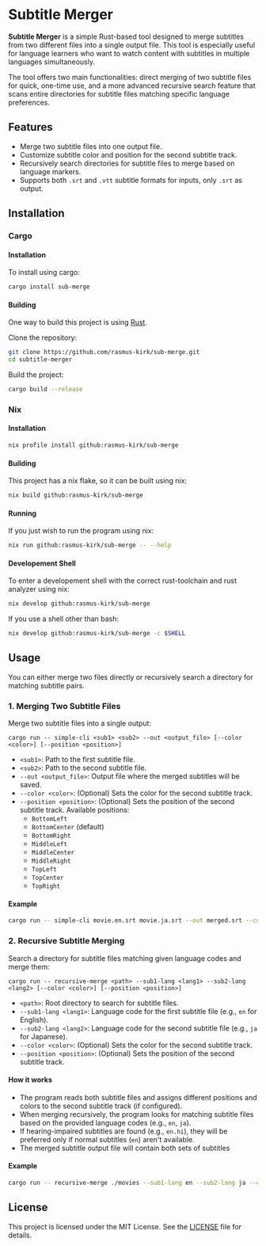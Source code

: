 # Subtitle Merger

**Subtitle Merger** is a simple Rust-based tool designed to merge subtitles
from two different files into a single output file. This tool is especially
useful for language learners who want to watch content with subtitles in
multiple languages simultaneously.

The tool offers two main functionalities: direct merging of two subtitle
files for quick, one-time use, and a more advanced recursive search feature
that scans entire directories for subtitle files matching specific language
preferences.

## Features

- Merge two subtitle files into one output file.
- Customize subtitle color and position for the second subtitle track.
- Recursively search directories for subtitle files to merge based on language markers.
- Supports both `.srt` and `.vtt` subtitle formats for inputs, only `.srt` as output.

## Installation

### Cargo

#### Installation

To install using cargo:

```bash
cargo install sub-merge
```

#### Building

One way to build this project is using [Rust](https://www.rust-lang.org/tools/install).

Clone the repository:

```bash
git clone https://github.com/rasmus-kirk/sub-merge.git
cd subtitle-merger
```

Build the project:

```bash
cargo build --release
```

### Nix

#### Installation

```bash
nix profile install github:rasmus-kirk/sub-merge
```

#### Building

This project has a nix flake, so it can be built using nix:

```bash
nix build github:rasmus-kirk/sub-merge
```

#### Running

If you just wish to run the program using nix:

```bash
nix run github:rasmus-kirk/sub-merge -- --help
```

#### Developement Shell

To enter a developement shell with the correct rust-toolchain and rust
analyzer using nix:

```bash
nix develop github:rasmus-kirk/sub-merge
```

If you use a shell other than bash:

```bash
nix develop github:rasmus-kirk/sub-merge -c $SHELL
```

## Usage

You can either merge two files directly or recursively search a directory for matching subtitle pairs.

### 1. Merging Two Subtitle Files

Merge two subtitle files into a single output:

```
cargo run -- simple-cli <sub1> <sub2> --out <output_file> [--color <color>] [--position <position>]
```

- `<sub1>`: Path to the first subtitle file.
- `<sub2>`: Path to the second subtitle file.
- `--out <output_file>`: Output file where the merged subtitles will be saved.
- `--color <color>`: (Optional) Sets the color for the second subtitle track.
- `--position <position>`: (Optional) Sets the position of the second subtitle track. Available positions:
  - `BottomLeft`
  - `BottomCenter` (default)
  - `BottomRight`
  - `MiddleLeft`
  - `MiddleCenter`
  - `MiddleRight`
  - `TopLeft`
  - `TopCenter`
  - `TopRight`

#### Example

```bash
cargo run -- simple-cli movie.en.srt movie.ja.srt --out merged.srt --color "#fbf1c7" --position top-center
```

### 2. Recursive Subtitle Merging

Search a directory for subtitle files matching given language codes and merge them:

```
cargo run -- recursive-merge <path> --sub1-lang <lang1> --sub2-lang <lang2> [--color <color>] [--position <position>]
```

- `<path>`: Root directory to search for subtitle files.
- `--sub1-lang <lang1>`: Language code for the first subtitle file (e.g., `en` for English).
- `--sub2-lang <lang2>`: Language code for the second subtitle file (e.g., `ja` for Japanese).
- `--color <color>`: (Optional) Sets the color for the second subtitle track.
- `--position <position>`: (Optional) Sets the position of the second subtitle track.

#### How it works

- The program reads both subtitle files and assigns different positions and
  colors to the second subtitle track (if configured).
- When merging recursively, the program looks for matching subtitle files
  based on the provided language codes (e.g., `en`, `ja`).
- If hearing-impaired subtitles are found (e.g., `en.hi`), they will be
  preferred only if normal subtitles (`en`) aren't available.
- The merged subtitle output file will contain both sets of subtitles

#### Example

```bash
cargo run -- recursive-merge ./movies --sub1-lang en --sub2-lang ja --color "#fbf1c7" --position top-center
```

## License

This project is licensed under the MIT License. See the [LICENSE](LICENSE.txt) file for details.
